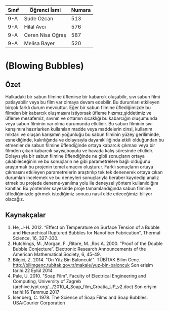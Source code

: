 Sınıf | Öğrenci İsmi  | Numara
-------|----------------|--------
9-A   | Sude Özcan | 513
9-A   | Hilal Avcı | 576
9-A   | Ceren Nisa Oğraş | 587
9-A   | Melisa Bayer | 520

#  (Blowing Bubbles)
## Özet
  Halkadaki bir sabun filmine üflenirse bir kabarcık oluşabilir, sıvı sabun filmi patlayabilir veya bu film var olmaya devam edebilir. Bu durumları etkileyen birçok farklı durum mevcuttur. Eğer bir sabun filmine üflediğimizde bu filmden bir kabarcık oluşmasını istiyorsak üfleme hızımız,şiddetimiz ve üfleme mesafemiz, sıvının ve ortamın sıcaklığı bu kabarcığın oluşumunda veya sabun filminin var olma durumunda etkilidir. Bu sabun filminin sıvı karışımını hazırlarken kullanılan madde veya maddelerin cinsi, kullanım miktarı ve oluşan karışımın yoğunluğu bu sabun filminin yüzey geriliminde, esnekliğinde, kalınlığında ve dolayısıyla dayanıklılığında etkili olduğundan bu etmenler de sabun filmine üflendiğinde ortaya kabarcık çıkması veya bir filmden çıkan kabarcık sayısı,boyutu ve havada kalış süresinde etkilidir. Dolayısıyla bir sabun filmine üflendiğinde  ne gibii sonuçların ortaya çıkabileceğinin ve bu sonuçların ne gibi parametrelere bağlı olduğunu araştırmak bu projenin temel amacını oluşturur. Farklı sonuçların ortaya çıkmasını etkileyen parametrelerin araştırılıp tek tek denenerek ortaya çıkan durumları incelemek ve bu deneyleri sonuçlarıyla beraber kaydedip analiz etmek bu projede deneme-yanılma yolu ile deneysel yöntem kullanıldığını kanıtlar. Bu yöntemler sayesinde proje tamamlandığında sabun filmine üflediğimizde görmek istediğimiz sonucu nasıl elde edeceğimizi biliyor olacağız.
## Kaynakçalar  
 1. He, J-H. 2012. “Effect on Temperature on Surface Tension of a Bubble and Hierarchical Ruptured Bubbles for Nanofiber Fabrication”, Thermal Science, 16, 327-330.
 2. Hutchings, M. ,Morgan, F. ,Ritore, M. ,Ros A. 2000. “Proof of the Double Bubble Conjecture”. Electronic Research Announcements of the American Mathematical Society, 6, 45-49.
 3. Bilgici, Z. 2014. "On Yüz Bin Baloncuk!". TÜBİTAK Bilim Genç.
    http://bilimgenc.tubitak.gov.tr/makale/yuz-bin-baloncuk 
    Son erişim tarihi:22 Eylül 2014
 4. Pale, U. 2010. "Soap Film". Faculty of Electrical Engineering and Computing, University of Zagreb            (archive.iypt.org/.../2010_4_Soap_film_Croatia_UP_v2.doc)
   Son erişim tarihi:16 Temmuz 2017
 5. Isenberg, C. 1978. The Science of Soap Films and Soap Bubbles. USA:Courier Corporation

